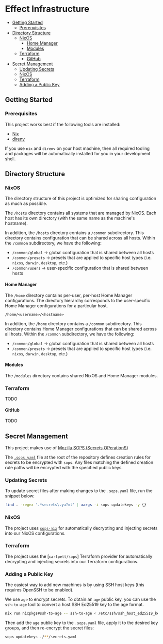 # Effect Infrastructure <!-- omit in toc -->

- [Getting Started](#getting-started)
  - [Prerequisites](#prerequisites)
- [Directory Structure](#directory-structure)
  - [NixOS](#nixos)
    - [Home Manager](#home-manager)
    - [Modules](#modules)
  - [Terraform](#terraform)
    - [GitHub](#github)
- [Secret Management](#secret-management)
  - [Updating Secrets](#updating-secrets)
  - [NixOS](#nixos-1)
  - [Terraform](#terraform-1)
  - [Adding a Public Key](#adding-a-public-key)

## Getting Started

### Prerequisites

This project works best if the following tools are installed:

- [Nix](https://nixos.org/download.html)
- [direnv](https://direnv.net/)

If you use `nix` and `direnv` on your host machine, then all required tooling and packages will be automatically installed for you in your development shell.

## Directory Structure

### NixOS

The directory structure of this project is optimized for sharing configuration as much as possible.

The `/hosts` directory contains all systems that are managed by NixOS. Each host has its own directory (with the same name as the machine's hostname).

In addition, the `/hosts` directory contains a `/common` subdirectory. This directory contains configuration that can be shared across all hosts. Within the `/common` subdirectory, we have the following:

- `/common/global` -> global configuration that is shared between all hosts
- `/common/presets` -> presets that are applied to specific host types (i.e. `nixos`, `darwin`, `desktop`, etc.)
- `/common/users` -> user-specific configuration that is shared between hosts

#### Home Manager

The `/home` directory contains per-user, per-host Home Manager configurations. The directory hierarchy corresponds to the user-specific Home Manager configurations for a particular host.

```
/home/<username>/<hostname>
```

In addition, the `/home` directory contains a `/common` subdirectory. This directory contains Home Manager configurations that can be shared across all hosts. Within the `/common` subdirectory, we have the following:

- `/common/global` -> global configuration that is shared between all hosts
- `/common/presets` -> presets that are applied to specific host types (i.e. `nixos`, `darwin`, `desktop`, etc.)

#### Modules

The `/modules` directory contains shared NixOS and Home Manager modules.

### Terraform

TODO

#### GitHub

TODO

## Secret Management

This project makes use of [Mozilla SOPS (Secrets OPerationS)](https://github.com/mozilla/sops)

The [`.sops.yaml`](./.sops.yaml) file at the root of the repository defines creation rules for secrets to be encrypted with `sops`. Any files matching the defined creation rule paths will be encrypted with the specified public keys.

### Updating Secrets

To update secret files after making changes to the `.sops.yaml` file, run the snippet below:

```bash
find . -regex '.*secrets\.ya?ml' | xargs -i sops updatekeys -y {}
```

### NixOS

The project uses [`sops-nix`](https://github.com/Mic92/sops-nix) for automatically decrypting and injecting secrets into our NixOS configurations.

### Terraform

The project uses the [`carlpett/sops`] Terraform provider for automatically decrypting and injecting secrets into our Terraform configurations.

### Adding a Public Key

The easiest way to add new machines is by using SSH host keys (this requires OpenSSH to be enabled).

We use `age` to encrypt secrets. To obtain an `age` public key, you can use the `ssh-to-age` tool to convert a host SSH Ed25519 key to the age format.

```bash
nix run nixpkgs#ssh-to-age -- ssh-to-age < /etc/ssh/ssh_host_ed25519_key.pub
```

Then add the `age` public key to the `.sops.yaml` file, apply it to the desired key groups, and then re-encrypt the secret files:

```bash
sops updatekeys ./**/secrets.yaml
```
